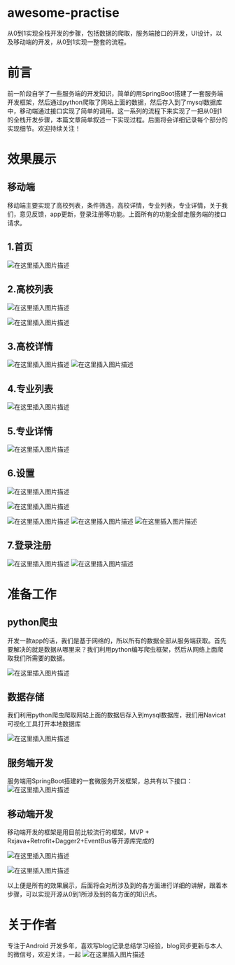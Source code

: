 # awesome-practise
从0到1实现全栈开发的步骤，包括数据的爬取，服务端接口的开发，UI设计，以及移动端的开发，从0到1实现一整套的流程。

# 前言
前一阶段自学了一些服务端的开发知识，简单的用SpringBoot搭建了一套服务端开发框架，然后通过python爬取了网站上面的数据，然后存入到了mysql数据库中，移动端通过接口实现了简单的调用。这一系列的流程下来实现了一把从0到1的全栈开发步骤，本篇文章简单叙述一下实现过程。后面将会详细记录每个部分的实现细节。欢迎持续关注！

# 效果展示
## 移动端
移动端主要实现了高校列表，条件筛选，高校详情，专业列表，专业详情，关于我们，意见反馈，app更新，登录注册等功能。上面所有的功能全部走服务端的接口请求。
## 1.首页

![在这里插入图片描述](https://img-blog.csdnimg.cn/20201103200102462.png?x-oss-process=image/watermark,type_ZmFuZ3poZW5naGVpdGk,shadow_10,text_aHR0cHM6Ly9ibG9nLmNzZG4ubmV0L2xqMTg4MjY2,size_16,color_FFFFFF,t_70#pic_center)


## 2.高校列表
![在这里插入图片描述](https://img-blog.csdnimg.cn/20201103200541599.jpg?x-oss-process=image/watermark,type_ZmFuZ3poZW5naGVpdGk,shadow_10,text_aHR0cHM6Ly9ibG9nLmNzZG4ubmV0L2xqMTg4MjY2,size_16,color_FFFFFF,t_70#pic_center)

![在这里插入图片描述](https://img-blog.csdnimg.cn/20201103200541637.jpg?x-oss-process=image/watermark,type_ZmFuZ3poZW5naGVpdGk,shadow_10,text_aHR0cHM6Ly9ibG9nLmNzZG4ubmV0L2xqMTg4MjY2,size_16,color_FFFFFF,t_70#pic_center)


## 3.高校详情
![在这里插入图片描述](https://img-blog.csdnimg.cn/20201103200628845.jpg?x-oss-process=image/watermark,type_ZmFuZ3poZW5naGVpdGk,shadow_10,text_aHR0cHM6Ly9ibG9nLmNzZG4ubmV0L2xqMTg4MjY2,size_16,color_FFFFFF,t_70#pic_center)
![在这里插入图片描述](https://img-blog.csdnimg.cn/20201103200628796.jpg?x-oss-process=image/watermark,type_ZmFuZ3poZW5naGVpdGk,shadow_10,text_aHR0cHM6Ly9ibG9nLmNzZG4ubmV0L2xqMTg4MjY2,size_16,color_FFFFFF,t_70#pic_center)

## 4.专业列表
![在这里插入图片描述](https://img-blog.csdnimg.cn/20201103200740459.jpg?x-oss-process=image/watermark,type_ZmFuZ3poZW5naGVpdGk,shadow_10,text_aHR0cHM6Ly9ibG9nLmNzZG4ubmV0L2xqMTg4MjY2,size_16,color_FFFFFF,t_70#pic_center)



## 5.专业详情
![在这里插入图片描述](https://img-blog.csdnimg.cn/20201103200740494.jpg?x-oss-process=image/watermark,type_ZmFuZ3poZW5naGVpdGk,shadow_10,text_aHR0cHM6Ly9ibG9nLmNzZG4ubmV0L2xqMTg4MjY2,size_16,color_FFFFFF,t_70#pic_center)

## 6.设置
![在这里插入图片描述](https://img-blog.csdnimg.cn/20201103200820207.jpg?x-oss-process=image/watermark,type_ZmFuZ3poZW5naGVpdGk,shadow_10,text_aHR0cHM6Ly9ibG9nLmNzZG4ubmV0L2xqMTg4MjY2,size_16,color_FFFFFF,t_70#pic_center)

![在这里插入图片描述](https://img-blog.csdnimg.cn/20201103200846313.jpg?x-oss-process=image/watermark,type_ZmFuZ3poZW5naGVpdGk,shadow_10,text_aHR0cHM6Ly9ibG9nLmNzZG4ubmV0L2xqMTg4MjY2,size_16,color_FFFFFF,t_70#pic_center)

![在这里插入图片描述](https://img-blog.csdnimg.cn/20201103200846325.jpg?x-oss-process=image/watermark,type_ZmFuZ3poZW5naGVpdGk,shadow_10,text_aHR0cHM6Ly9ibG9nLmNzZG4ubmV0L2xqMTg4MjY2,size_16,color_FFFFFF,t_70#pic_center)
![在这里插入图片描述](https://img-blog.csdnimg.cn/20201103200846315.jpg?x-oss-process=image/watermark,type_ZmFuZ3poZW5naGVpdGk,shadow_10,text_aHR0cHM6Ly9ibG9nLmNzZG4ubmV0L2xqMTg4MjY2,size_16,color_FFFFFF,t_70#pic_center)
![在这里插入图片描述](https://img-blog.csdnimg.cn/20201103200846332.jpg?x-oss-process=image/watermark,type_ZmFuZ3poZW5naGVpdGk,shadow_10,text_aHR0cHM6Ly9ibG9nLmNzZG4ubmV0L2xqMTg4MjY2,size_16,color_FFFFFF,t_70#pic_center)

## 7.登录注册
![在这里插入图片描述](https://img-blog.csdnimg.cn/20201103200943423.jpg?x-oss-process=image/watermark,type_ZmFuZ3poZW5naGVpdGk,shadow_10,text_aHR0cHM6Ly9ibG9nLmNzZG4ubmV0L2xqMTg4MjY2,size_16,color_FFFFFF,t_70#pic_center)
![在这里插入图片描述](https://img-blog.csdnimg.cn/20201103200943430.jpg?x-oss-process=image/watermark,type_ZmFuZ3poZW5naGVpdGk,shadow_10,text_aHR0cHM6Ly9ibG9nLmNzZG4ubmV0L2xqMTg4MjY2,size_16,color_FFFFFF,t_70#pic_center)



# 准备工作

## python爬虫
开发一款app的话，我们是基于网络的，所以所有的数据全部从服务端获取。首先要解决的就是数据从哪里来？我们利用python编写爬虫框架，然后从网络上面爬取我们所需要的数据。

![在这里插入图片描述](https://img-blog.csdnimg.cn/2020110320220430.png?x-oss-process=image/watermark,type_ZmFuZ3poZW5naGVpdGk,shadow_10,text_aHR0cHM6Ly9ibG9nLmNzZG4ubmV0L2xqMTg4MjY2,size_16,color_FFFFFF,t_70#pic_center)

## 数据存储
我们利用python爬虫爬取网站上面的数据后存入到mysql数据库，我们用Navicat 可视化工具打开本地数据库

![在这里插入图片描述](https://img-blog.csdnimg.cn/20201103203413623.png?x-oss-process=image/watermark,type_ZmFuZ3poZW5naGVpdGk,shadow_10,text_aHR0cHM6Ly9ibG9nLmNzZG4ubmV0L2xqMTg4MjY2,size_16,color_FFFFFF,t_70#pic_center)

## 服务端开发
服务端用SpringBoot搭建的一套微服务开发框架，总共有以下接口：
![在这里插入图片描述](https://img-blog.csdnimg.cn/2020110320414552.png?x-oss-process=image/watermark,type_ZmFuZ3poZW5naGVpdGk,shadow_10,text_aHR0cHM6Ly9ibG9nLmNzZG4ubmV0L2xqMTg4MjY2,size_16,color_FFFFFF,t_70#pic_center)


## 移动端开发
移动端开发的框架是用目前比较流行的框架，MVP + Rxjava+Retrofit+Dagger2+EventBus等开源库完成的

![在这里插入图片描述](https://img-blog.csdnimg.cn/20201103210333759.gif#pic_center)

![在这里插入图片描述](https://img-blog.csdnimg.cn/20201103210713378.gif#pic_center)

以上便是所有的效果展示，后面将会对所涉及到的各方面进行详细的讲解，跟着本步骤，可以实现开源从0到1所涉及到的各方面的知识点。


# 关于作者
专注于Android 开发多年，喜欢写blog记录总结学习经验，blog同步更新与本人的微信号，欢迎关注，一起
![在这里插入图片描述](https://img-blog.csdnimg.cn/20201103230938364.png?x-oss-process=image/watermark,type_ZmFuZ3poZW5naGVpdGk,shadow_10,text_aHR0cHM6Ly9ibG9nLmNzZG4ubmV0L2xqMTg4MjY2,size_16,color_FFFFFF,t_70#pic_center)

